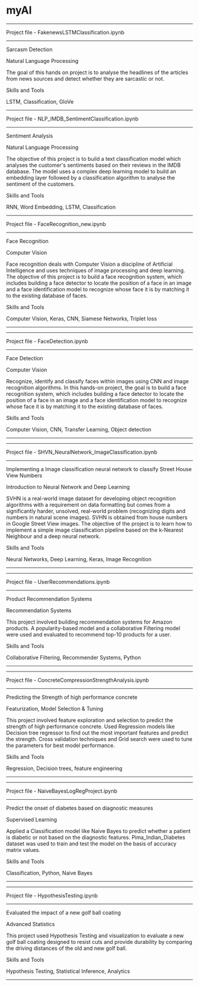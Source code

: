# myAI
**********************************************************
Project file - FakenewsLSTMClassification.ipynb
**********************************************************
Sarcasm Detection

Natural Language Processing

The goal of this hands on project is to analyse the headlines of the articles from news sources and detect whether they are sarcastic or not.

Skills and Tools

LSTM, Classification, GloVe

**********************************************************
Project file - NLP_IMDB_SentimentClassification.ipynb
**********************************************************
Sentiment Analysis

Natural Language Processing

The objective of this project is to build a text classification model which analyses the customer's sentiments based on their reviews in the IMDB database. The model uses a complex deep learning model to build an embedding layer followed by a classification algorithm to analyse the sentiment of the customers.

Skills and Tools

RNN, Word Embedding, LSTM, Classification

**********************************************************
Project file - FaceRecognition_new.ipynb
**********************************************************
Face Recognition

Computer Vision

Face recognition deals with Computer Vision a discipline of Artificial Intelligence and uses techniques of image processing and deep learning. The objective of this project is to build a face recognition system, which includes building a face detector to locate the position of a face in an image and a face identification model to recognize whose face it is by matching it to the existing database of faces.

Skills and Tools

Computer Vision, Keras, CNN, Siamese Networks, Triplet loss

**********************************************************

**********************************************************
Project file - FaceDetection.ipynb
**********************************************************
Face Detection

Computer Vision

Recognize, identify and classify faces within images using CNN and image recognition algorithms. In this hands-on project, the goal is to build a face recognition system, which includes building a face detector to locate the position of a face in an image and a face identification model to recognize whose face it is by matching it to the existing database of faces.

Skills and Tools

Computer Vision, CNN, Transfer Learning, Object detection
**********************************************************

**********************************************************
Project file - SHVN_NeuralNetwork_ImageClassification.ipynb
**********************************************************
Implementing a Image classification neural network to classify Street House View Numbers

Introduction to Neural Network and Deep Learning

SVHN is a real-world image dataset for developing object recognition algorithms with a requirement on data formatting but comes from a significantly harder, unsolved, real-world problem (recognizing digits and numbers in natural scene images). SVHN is obtained from house numbers in Google Street View images. The objective of the project is to learn how to implement a simple image classification pipeline based on the k-Nearest Neighbour and a deep neural network.

Skills and Tools

Neural Networks, Deep Learning, Keras, Image Recognition

**********************************************************

**********************************************************
Project file - UserRecommendations.ipynb
**********************************************************

Product Recommendation Systems

Recommendation Systems

This project involved building recommendation systems for Amazon products. A popularity-based model and a collaborative Filtering model were used and evaluated to recommend top-10 products for a user.

Skills and Tools

Collaborative Filtering, Recommender Systems, Python

**********************************************************

**********************************************************
Project file - ConcreteCompressionStrengthAnalysis.ipynb
**********************************************************

Predicting the Strength of high performance concrete

Featurization, Model Selection & Tuning

This project involved feature exploration and selection to predict the strength of high performance concrete. Used Regression models like Decision tree regressor to find out the most important features and predict the strength. Cross validation techniques and Grid search were used to tune the parameters for best model performance.

Skills and Tools

Regression, Decision trees, feature engineering
**********************************************************

*******************************************
Project file - NaiveBayesLogRegProject.ipynb
*******************************************
Predict the onset of diabetes based on diagnostic measures

Supervised Learning

Applied a Classification model like Naive Bayes to predict whether a patient is diabetic or not based on the diagnostic features. Pima_Indian_Diabetes dataset was used to train and test the model on the basis of accuracy matrix values.

Skills and Tools

Classification, Python, Naive Bayes

*******************************************
**************************************
Project file - HypothesisTesting.ipynb
**************************************

Evaluated the impact of a new golf ball coating

Advanced Statistics

This project used Hypothesis Testing and visualization to evaluate a new golf ball coating designed to resist cuts and provide durability by comparing the driving distances of the old and new golf ball.

Skills and Tools

Hypothesis Testing, Statistical Inference, Analytics

**************************************

